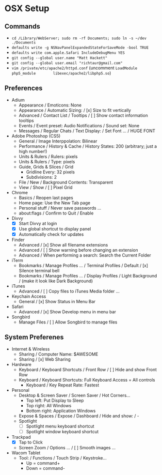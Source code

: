 # OSX Setup

## Commands

* `cd /Library/WebServer; sudo rm -rf Documents; sudo ln -s ~/dev ./Documents`
* `defaults write -g NSNavPanelExpandedStateForSaveMode -bool TRUE`
* `defaults write com.apple.Safari IncludeDebugMenu YES`
* `git config --global user.name "Matt Hackett"`
* `git config --global user.email "richtaur@gmail.com"`
* `vim /private/etc/apache2/httpd.conf` (uncomment `LoadModule php5_module        libexec/apache2/libphp5.so`)

## Preferences

* Adium
	- Appearance / Emoticons: None
	- Appearance / Automatic Sizing: / [x] Size to fit vertically
	- Advanced / Contact List / Tooltips / [ ] Show contact information tooltips
	- Events / Event preset: Audio Notifications / Sound set: None
	- Messages / Regular Chats / Text Display: / Set Font … / HUGE FONT
* Adobe Photoshop (CS5)
	- General / Image Interppolation: Bilinear
	- Performance / History &amp; Cache / History States: 200 (arbitrary; just a high number!)
	- Units &amp; Rulers / Rulers: pixels
	- Units &amp; Rulers / Type: pixels
	- Guide, Grids & Slices / Grid
		* Gridline Every: 32 pixels
		* Subdivisions: 2
	- File / New / Background Contents: Transparent
	- View / Show / [ ] Pixel Grid
* Chrome
	- Basics / Reopen last pages
	- Home page: Use the New Tab page
	- Personal stuff / Never save passwords …
	- about:flags / Confirm to Quit / Enable
* Divvy
	- [x] Start Divvy at login
	- [x] Use global shortcut to display panel
	- [x] Automatically check for updates
* Finder
	- Advanced / [x] Show all filename extensions
	- Advanced / [ ] Show warning before changing an extension
	- Advanced / When performing a search: Search the Current Folder
* iTerm
	- Bookmarks / Manage Profiles … / Terminal Profiles / Default / [x] Silence terminal bell
	- Bookmarks / Manage Profiles … / Display Profiles / Light Background / (make it look like Dark Background)
* iTunes
	- Advanced / [ ] Copy files to iTunes Media folder …
* Keychain Access
	- General / [x] Show Status in Menu Bar
* Safari
	- Advanced / [x] Show Develop menu in menu bar
* Songbird
	- Manage Files / [ ] Allow Songbird to manage files

## System Preferenes

* Internet & Wireless
	- Sharing / Computer Name: $AWESOME
	- Sharing / [x] Web Sharing
* Hardware
	- Keyboard / Keyboard Shortcuts / Front Row / [ ] Hide and show Front Row
	- Keyboard / Keyboard Shortcuts: Full Keyboard Access = All controls
		* Keyboard / Key Repeat Rate: Fastest
* Personal
	- Desktop & Screen Saver / Screen Saver / Hot Corners…
		* Top left: Put Display to Sleep
		* Top right: All Windows
		* Bottom right: Application Windows
	- Expose & Spaces / Expose / Dashboard / Hide and show: / -
	- Spotlight
		* [ ] Spotlight menu keyboard shortcut
		* [ ] Spotlight window keyboard shortcut
* Trackpad
	- [x] Tap to Click
	- Screen Zoom / Options … / [ ] Smooth images …
* Wacom Tablet
	- Tool: / Functions / Touch Strip / Keystroke…
		* Up = command+
		* Down = command-
